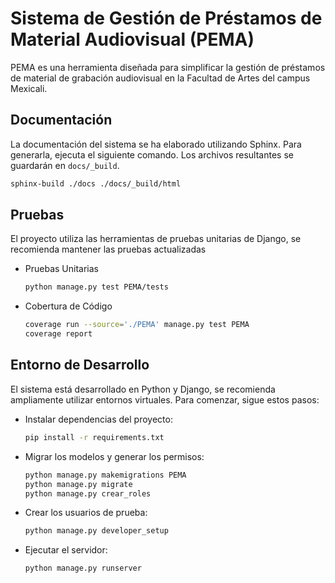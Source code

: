 # Sistema de Gestión de Préstamos de Material Audiovisual (PEMA)

PEMA es una herramienta diseñada para simplificar la gestión de préstamos de material de grabación audiovisual en la 
Facultad de Artes del campus Mexicali.

## Documentación

La documentación del sistema se ha elaborado utilizando Sphinx. Para generarla, ejecuta el siguiente comando. Los 
archivos resultantes se guardarán en `docs/_build`.

```sh
sphinx-build ./docs ./docs/_build/html
```

## Pruebas
El proyecto utiliza las herramientas de pruebas unitarias de Django, se recomienda mantener las pruebas actualizadas

- Pruebas Unitarias
    ```sh
    python manage.py test PEMA/tests
    ```

- Cobertura de Código
    ```sh
    coverage run --source='./PEMA' manage.py test PEMA
    coverage report
    ```

## Entorno de Desarrollo
El sistema está desarrollado en Python y Django, se recomienda ampliamente utilizar entornos virtuales. Para comenzar, 
sigue estos pasos:

- Instalar dependencias del proyecto:
  ```sh
  pip install -r requirements.txt
  ```

- Migrar los modelos y generar los permisos:
    ```sh
    python manage.py makemigrations PEMA
    python manage.py migrate
    python manage.py crear_roles
    ```

- Crear los usuarios de prueba:
    ```sh
    python manage.py developer_setup
    ```

- Ejecutar el servidor:
  ```sh
  python manage.py runserver
  ```